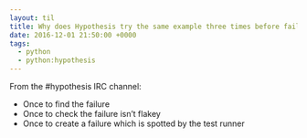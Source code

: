 ```yaml
---
layout: til
title: Why does Hypothesis try the same example three times before failing?
date: 2016-12-01 21:50:00 +0000
tags:
  - python
  - python:hypothesis
---
```


From the #hypothesis IRC channel:

*   Once to find the failure
*   Once to check the failure isn’t flakey
*   Once to create a failure which is spotted by the test runner
